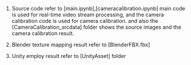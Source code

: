 1) Source code 
refer to [main.ipynb],[cameracalibration.ipynb]
main code is used for real-time video stream processing, and the camera calibration code is used for camera calibration.
and also the [CameraCalibration_srcdata] folder shows the source images and the camera calibration result.

2) Blender texture mapping result
refer to [BlenderFBX.fbx]

3) Unity employ result
refer to [UnityAsset] folder